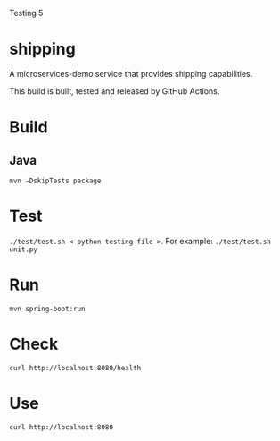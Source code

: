
Testing 5

# shipping
A microservices-demo service that provides shipping capabilities.

This build is built, tested and released by GitHub Actions.

# Build

## Java

`mvn -DskipTests package`


# Test

`./test/test.sh < python testing file >`. For example: `./test/test.sh unit.py`

# Run

`mvn spring-boot:run`

# Check

`curl http://localhost:8080/health`

# Use

`curl http://localhost:8080`


